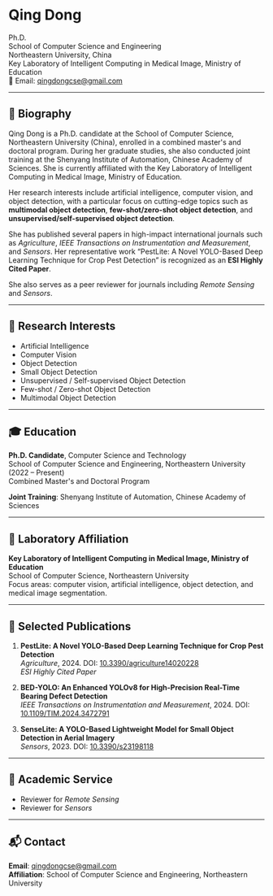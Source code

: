 # Qing Dong

Ph.D.   
School of Computer Science and Engineering  
Northeastern University, China  
Key Laboratory of Intelligent Computing in Medical Image, Ministry of Education  
📧 Email: qingdongcse@gmail.com

---

## 🧬 Biography

Qing Dong is a Ph.D. candidate at the School of Computer Science, Northeastern University (China), enrolled in a combined master's and doctoral program. During her graduate studies, she also conducted joint training at the Shenyang Institute of Automation, Chinese Academy of Sciences. She is currently affiliated with the Key Laboratory of Intelligent Computing in Medical Image, Ministry of Education.

Her research interests include artificial intelligence, computer vision, and object detection, with a particular focus on cutting-edge topics such as **multimodal object detection**, **few-shot/zero-shot object detection**, and **unsupervised/self-supervised object detection**.

She has published several papers in high-impact international journals such as *Agriculture*, *IEEE Transactions on Instrumentation and Measurement*, and *Sensors*. Her representative work “PestLite: A Novel YOLO-Based Deep Learning Technique for Crop Pest Detection” is recognized as an **ESI Highly Cited Paper**.

She also serves as a peer reviewer for journals including *Remote Sensing* and *Sensors*.

---

## 🔬 Research Interests

- Artificial Intelligence  
- Computer Vision  
- Object Detection  
- Small Object Detection  
- Unsupervised / Self-supervised Object Detection  
- Few-shot / Zero-shot Object Detection  
- Multimodal Object Detection  

---

## 🎓 Education

**Ph.D. Candidate**, Computer Science and Technology  
School of Computer Science and Engineering, Northeastern University (2022 – Present)  
Combined Master's and Doctoral Program

**Joint Training**: Shenyang Institute of Automation, Chinese Academy of Sciences

---

## 🧪 Laboratory Affiliation

**Key Laboratory of Intelligent Computing in Medical Image, Ministry of Education**  
School of Computer Science, Northeastern University  
Focus areas: computer vision, artificial intelligence, object detection, and medical image segmentation.

---

## 📄 Selected Publications

1. **PestLite: A Novel YOLO-Based Deep Learning Technique for Crop Pest Detection**  
   *Agriculture*, 2024. DOI: [10.3390/agriculture14020228](https://doi.org/10.3390/agriculture14020228)  
   _ESI Highly Cited Paper_

2. **BED-YOLO: An Enhanced YOLOv8 for High-Precision Real-Time Bearing Defect Detection**  
   *IEEE Transactions on Instrumentation and Measurement*, 2024. DOI: [10.1109/TIM.2024.3472791](https://doi.org/10.1109/TIM.2024.3472791)

3. **SenseLite: A YOLO-Based Lightweight Model for Small Object Detection in Aerial Imagery**  
   *Sensors*, 2023. DOI: [10.3390/s23198118](https://doi.org/10.3390/s23198118)

---

## 🧾 Academic Service

- Reviewer for *Remote Sensing*  
- Reviewer for *Sensors*

---

## 📬 Contact

**Email**: qingdongcse@gmail.com  
**Affiliation**: School of Computer Science and Engineering, Northeastern University  
